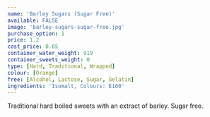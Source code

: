 ```yaml
---
name: 'Barley Sugars (Sugar Free)'
available: FALSE
image: 'barley-sugars-sugar-free.jpg'
purchase_option: 1
price: 1.2
cost_price: 0.65
container_water_weight: 919
container_sweets_weight: 0
type: [Hard, Traditional, Wrapped]
colour: [Orange]
free: [Alcohol, Lactose, Sugar, Gelatin]
ingredients: 'Isomalt, Colours: E160'
---
```

Traditional hard boiled sweets with an extract of barley. Sugar free.